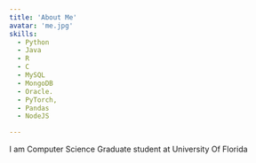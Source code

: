 ```yaml
---
title: 'About Me'
avatar: 'me.jpg'
skills:
  - Python
  - Java
  - R
  - C
  - MySQL
  - MongoDB
  - Oracle.
  - PyTorch, 
  - Pandas 
  - NodeJS 

---
```


I am Computer Science Graduate student at University Of Florida
